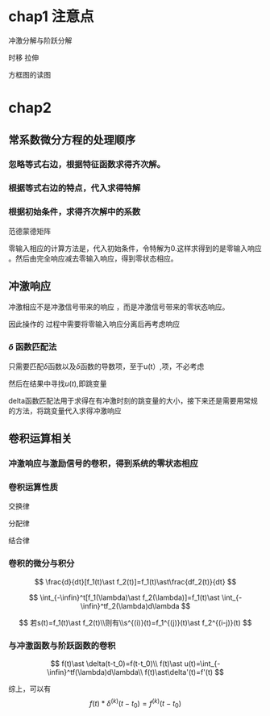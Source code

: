 #  chap1 注意点

冲激分解与阶跃分解

时移 拉伸

方框图的读图







# chap2

## 常系数微分方程的处理顺序

### 忽略等式右边，根据特征函数求得齐次解。

### 根据等式右边的特点，代入求得特解

### 根据初始条件，求得齐次解中的系数

范德蒙德矩阵

 

零输入相应的计算方法是，代入初始条件，令特解为0.这样求得到的是零输入响应 。然后由完全响应减去零输入响应，得到零状态相应。







## 冲激响应

冲激相应不是冲激信号带来的响应 ，而是冲激信号带来的零状态响应。

因此操作的 过程中需要将零输入响应分离后再考虑响应

### $\delta$ 函数匹配法

只需要匹配$\delta$函数以及$\delta$函数的导数项，至于u(t）,项，不必考虑

然后在结果中寻找$u(t)$,即跳变量

delta函数匹配法用于求得在有冲激时刻的跳变量的大小，接下来还是需要用常规的方法，将跳变量代入求得冲激响应



## 卷积运算相关

### 冲激响应与激励信号的卷积，得到系统的零状态相应

### 卷积运算性质

交换律

分配律

结合律

### 卷积的微分与积分

$$
\frac{d}{dt}[f_1(t)\ast f_2(t)]=f_1(t)\ast\frac{df_2(t)}{dt}
$$

$$
\int_{-\infin}^t[f_1(\lambda)\ast f_2(\lambda)]=f_1(t)\ast \int_{-\infin}^tf_2(\lambda)d\lambda
$$

$$
若s(t)=f_1(t)\ast f_2(t)\\则有\\s^{(i)}(t)=f_1^{(j)}(t)\ast f_2^{(i-j)}(t)
$$

### 与冲激函数与阶跃函数的卷积

$$
f(t)\ast \delta(t-t_0)=f(t-t_0)\\
f(t)\ast u(t)=\int_{-\infin}^tf(\lambda)d\lambda\\
f(t)\ast\delta'(t)=f'(t)
$$

综上，可以有
$$
f(t)\ast\delta^{(k)}(t-t_0)=f^{(k)}(t-t_0)
$$
